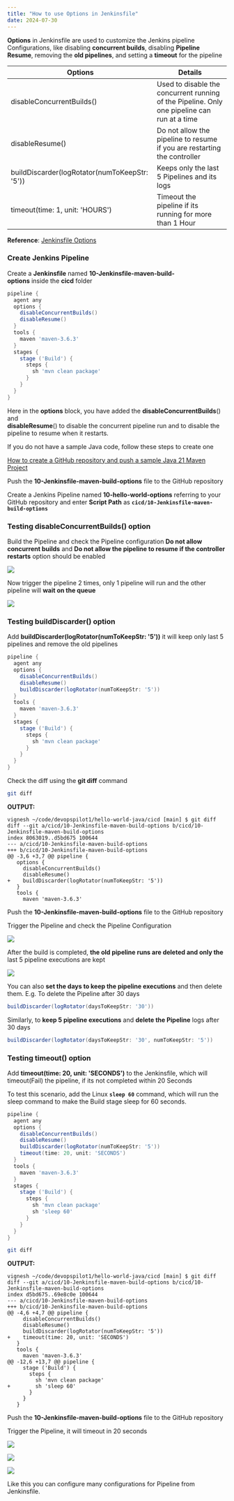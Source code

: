 ```yaml
---
title: "How to use Options in Jenkinsfile"
date: 2024-07-30
---
```


**Options** in Jenkinsfile are used to customize the Jenkins pipeline Configurations, like disabling **concurrent builds**, disabling **Pipeline Resume**, removing the **old pipelines**, and setting a **timeout** for the pipeline

| **Options** | **Details** |
| --- | --- |
| disableConcurrentBuilds() | Used to disable the concurrent running of the Pipeline. Only one pipeline can run at a time |
| disableResume() | Do not allow the pipeline to resume if you are restarting the controller |
| buildDiscarder(logRotator(numToKeepStr: '5')) | Keeps only the last 5 Pipelines and its logs |
| timeout(time: 1, unit: 'HOURS') | Timeout the pipeline if its running for more than 1 Hour |

**Reference**: [Jenkinsfile Options](https://www.jenkins.io/doc/book/pipeline/syntax/#options)

### Create Jenkins Pipeline

Create a **Jenkinsfile** named **10-Jenkinsfile-maven-build-options** inside the **cicd** folder

```groovy
pipeline {
  agent any
  options {
    disableConcurrentBuilds()
    disableResume()
  }
  tools {
    maven 'maven-3.6.3'
  }
  stages {
    stage ('Build') {
      steps {
        sh 'mvn clean package'
      }
    }
  }
}
```

Here in the **options** block, you have added the **disableConcurrentBuilds**() and  
**disableResume**() to disable the concurrent pipeline run and to disable the pipeline to resume when it restarts.

If you do not have a sample Java code, follow these steps to create one

[How to create a GitHub repository and push a sample Java 21 Maven Project](https://devopspilot.com/maven/how-to-create-a-github-repository-and-push-a-sample-java-maven-project/)

Push the **10-Jenkinsfile-maven-build-options** file to the GitHub repository

Create a Jenkins Pipeline named **10-hello-world-options** referring to your GitHub repository and enter **Script Path** as **`cicd/10-Jenkinsfile-maven-build-options`**

### Testing disableConcurrentBuilds() option

Build the Pipeline and check the Pipeline configuration **Do not allow concurrent builds** and **Do not allow the pipeline to resume if the controller restarts** option should be enabled

![](../images/jenkins-hw-j-10-options-disableconcurrent-1024x475.png)

Now trigger the pipeline 2 times, only 1 pipeline will run and the other pipeline will **wait on the queue**

![](../images/jenkins-hw-j-10-options-trigger.png)

### Testing buildDiscarder() option

Add **buildDiscarder(logRotator(numToKeepStr: '5'))** it will keep only last 5 pipelines and remove the old pipelines

```groovy
pipeline {
  agent any
  options {
    disableConcurrentBuilds()
    disableResume()
    buildDiscarder(logRotator(numToKeepStr: '5'))
  }
  tools {
    maven 'maven-3.6.3'
  }
  stages {
    stage ('Build') {
      steps {
        sh 'mvn clean package'
      }
    }
  }
}
```

Check the diff using the **git diff** command

```bash
git diff
```

**OUTPUT:**

```
vignesh ~/code/devopspilot1/hello-world-java/cicd [main] $ git diff
diff --git a/cicd/10-Jenkinsfile-maven-build-options b/cicd/10-Jenkinsfile-maven-build-options
index 8063019..d5bd675 100644
--- a/cicd/10-Jenkinsfile-maven-build-options
+++ b/cicd/10-Jenkinsfile-maven-build-options
@@ -3,6 +3,7 @@ pipeline {
   options {
     disableConcurrentBuilds()
     disableResume()
+    buildDiscarder(logRotator(numToKeepStr: '5'))
   }
   tools {
     maven 'maven-3.6.3'
```

Push the **10-Jenkinsfile-maven-build-options** file to the GitHub repository

Trigger the Pipeline and check the Pipeline Configuration

![](../images/jenkins-hw-j-10-builddiscarder-1024x435.png)

After the build is completed, **the old pipeline runs are deleted and only the** last 5 pipeline executions are kept

![](../images/jenkins-hw-j-10-builddiscarder-removed-1024x838.png)

You can also **set the days to keep the pipeline executions** and then delete them. E.g. To delete the Pipeline after 30 days

```groovy
buildDiscarder(logRotator(daysToKeepStr: '30'))
```

Similarly, to **keep 5 pipeline executions** and **delete the Pipeline** logs after 30 days

```groovy
buildDiscarder(logRotator(daysToKeepStr: '30', numToKeepStr: '5'))
```

### Testing timeout() option

Add **timeout(time: 20, unit: 'SECONDS')** to the Jenkinsfile, which will timeout(Fail) the pipeline, if its not completed within 20 Seconds

To test this scenario, add the Linux **`sleep 60`** command, which will run the sleep command to make the Build stage sleep for 60 seconds.

```groovy
pipeline {
  agent any
  options {
    disableConcurrentBuilds()
    disableResume()
    buildDiscarder(logRotator(numToKeepStr: '5'))
    timeout(time: 20, unit: 'SECONDS')
  }
  tools {
    maven 'maven-3.6.3'
  }
  stages {
    stage ('Build') {
      steps {
        sh 'mvn clean package'
        sh 'sleep 60'
      }
    }
  }
}
```

```bash
git diff
```

**OUTPUT:**

```
vignesh ~/code/devopspilot1/hello-world-java/cicd [main] $ git diff
diff --git a/cicd/10-Jenkinsfile-maven-build-options b/cicd/10-Jenkinsfile-maven-build-options
index d5bd675..69e8c0e 100644
--- a/cicd/10-Jenkinsfile-maven-build-options
+++ b/cicd/10-Jenkinsfile-maven-build-options
@@ -4,6 +4,7 @@ pipeline {
     disableConcurrentBuilds()
     disableResume()
     buildDiscarder(logRotator(numToKeepStr: '5'))
+    timeout(time: 20, unit: 'SECONDS')
   }
   tools {
     maven 'maven-3.6.3'
@@ -12,6 +13,7 @@ pipeline {
     stage ('Build') {
       steps {
         sh 'mvn clean package'
+        sh 'sleep 60'
       }
     }
   }
```

Push the **10-Jenkinsfile-maven-build-options** file to the GitHub repository

Trigger the Pipeline, it will timeout in 20 seconds

![](../images/jenkins-hw-j-10-timeout-set-1024x259.png)

![](../images/jenkins-hw-j-10-timeout-logs-1024x595.png)

![](../images/jenkins-hw-j-10-timeout-cancelled.png)

Like this you can configure many configurations for Pipeline from Jenkinsfile.
